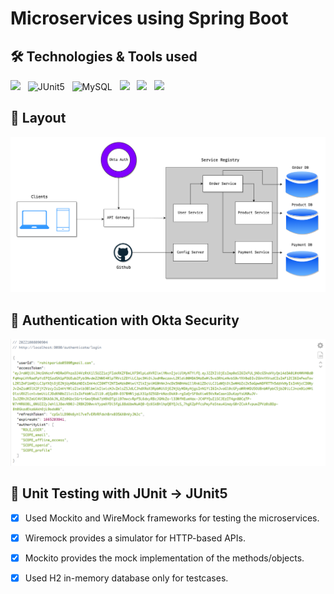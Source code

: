 #  Microservices using Spring Boot

## 🛠️ Technologies & Tools used

![](https://img.shields.io/badge/IntelliJ_IDEA-A93226?style=for-the-badge&logo=intellij-idea&logoColor=white)
&nbsp;
![JUnit5](https://img.shields.io/badge/JUnit5-F2F4F9?style=for-the-badge&logo=JUnit5&logoColor=25A162)
&nbsp;
![MySQL](https://img.shields.io/badge/MySQL-005C84?style=for-the-badge&logo=mysql&logoColor=white)
&nbsp;
![](https://img.shields.io/badge/Okta-28B463?style=for-the-badge&logo=Okta&logoColor=000000)
&nbsp;
![](https://img.shields.io/badge/Docker-2CA5E0?style=for-the-badge&logo=docker&logoColor=white)
&nbsp;
![](https://img.shields.io/badge/Spring_Boot-F2F4F9?style=for-the-badge&logo=spring-boot)
&nbsp;

## 📄 Layout

![Layout](/service-registry/diagrams/Microservices.drawio.png.png)

## 🔏 Authentication with Okta Security

![Okta](/service-registry/diagrams/authentication_details.png)

## 🔮 Unit Testing with JUnit -> JUnit5

- [x] Used Mockito and WireMock frameworks for testing the microservices.
- [x] Wiremock provides a simulator for HTTP-based APIs.
- [x] Mockito provides the mock implementation of the methods/objects.
- [x] Used H2 in-memory database only for testcases.


